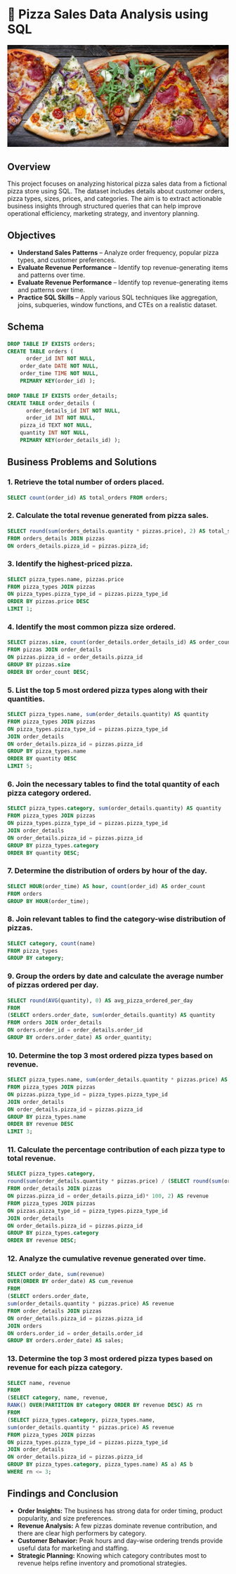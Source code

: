 # 🍕 Pizza Sales Data Analysis using SQL

![](https://github.com/Rajat-Ag-2809/Pizza_sales_SQL/blob/main/pizza2.jpg)

## Overview
This project focuses on analyzing historical pizza sales data from a fictional pizza store using SQL. The dataset includes details about customer orders, pizza types, sizes, prices, and categories. The aim is to extract actionable business insights through structured queries that can help improve operational efficiency, marketing strategy, and inventory planning.

## Objectives

- **Understand Sales Patterns** – Analyze order frequency, popular pizza types, and customer preferences.
- **Evaluate Revenue Performance**  – Identify top revenue-generating items and patterns over time.
- **Evaluate Revenue Performance** – Identify top revenue-generating items and patterns over time.
- **Practice SQL Skills** – Apply various SQL techniques like aggregation, joins, subqueries, window functions, and CTEs on a realistic dataset.

## Schema

```sql
DROP TABLE IF EXISTS orders;
CREATE TABLE orders (
	  order_id INT NOT NULL,
    order_date DATE NOT NULL,
    order_time TIME NOT NULL,
    PRIMARY KEY(order_id) );

DROP TABLE IF EXISTS order_details;
CREATE TABLE order_details (
	  order_details_id INT NOT NULL,
	  order_id INT NOT NULL,
    pizza_id TEXT NOT NULL,
    quantity INT NOT NULL,
    PRIMARY KEY(order_details_id) );
```

## Business Problems and Solutions

### 1. Retrieve the total number of orders placed.
```sql
SELECT count(order_id) AS total_orders FROM orders;
```
### 2. Calculate the total revenue generated from pizza sales.
```sql
SELECT round(sum(orders_details.quantity * pizzas.price), 2) AS total_sales
FROM orders_details JOIN pizzas
ON orders_details.pizza_id = pizzas.pizza_id;
```
### 3. Identify the highest-priced pizza.
```sql
SELECT pizza_types.name, pizzas.price
FROM pizza_types JOIN pizzas
ON pizza_types.pizza_type_id = pizzas.pizza_type_id
ORDER BY pizzas.price DESC
LIMIT 1;
```
### 4. Identify the most common pizza size ordered.
```sql
SELECT pizzas.size, count(order_details.order_details_id) AS order_count
FROM pizzas JOIN order_details
ON pizzas.pizza_id = order_details.pizza_id 
GROUP BY pizzas.size
ORDER BY order_count DESC;
```
### 5. List the top 5 most ordered pizza types along with their quantities.
```sql
SELECT pizza_types.name, sum(order_details.quantity) AS quantity
FROM pizza_types JOIN pizzas
ON pizza_types.pizza_type_id = pizzas.pizza_type_id
JOIN order_details
ON order_details.pizza_id = pizzas.pizza_id
GROUP BY pizza_types.name
ORDER BY quantity DESC
LIMIT 5;
```
### 6. Join the necessary tables to find the total quantity of each pizza category ordered.
```sql
SELECT pizza_types.category, sum(order_details.quantity) AS quantity
FROM pizza_types JOIN pizzas
ON pizza_types.pizza_type_id = pizzas.pizza_type_id
JOIN order_details
ON order_details.pizza_id = pizzas.pizza_id
GROUP BY pizza_types.category
ORDER BY quantity DESC;
```
### 7. Determine the distribution of orders by hour of the day.
```sql
SELECT HOUR(order_time) AS hour, count(order_id) AS order_count
FROM orders
GROUP BY HOUR(order_time);
```
### 8. Join relevant tables to find the category-wise distribution of pizzas.
```sql
SELECT category, count(name) 
FROM pizza_types
GROUP BY category;
```
### 9. Group the orders by date and calculate the average number of pizzas ordered per day.
```sql
SELECT round(AVG(quantity), 0) AS avg_pizza_ordered_per_day
FROM 
(SELECT orders.order_date, sum(order_details.quantity) AS quantity
FROM orders JOIN order_details
ON orders.order_id = order_details.order_id
GROUP BY orders.order_date) AS order_quantity;
```
### 10. Determine the top 3 most ordered pizza types based on revenue.
```sql
SELECT pizza_types.name, sum(order_details.quantity * pizzas.price) AS revenue
FROM pizza_types JOIN pizzas
ON pizzas.pizza_type_id = pizza_types.pizza_type_id
JOIN order_details
ON order_details.pizza_id = pizzas.pizza_id
GROUP BY pizza_types.name
ORDER BY revenue DESC
LIMIT 3;
```
### 11. Calculate the percentage contribution of each pizza type to total revenue.
```sql
SELECT pizza_types.category, 
round(sum(order_details.quantity * pizzas.price) / (SELECT round(sum(order_details.quantity * pizzas.price), 2) AS total_sales
FROM order_details JOIN pizzas 
ON pizzas.pizza_id = order_details.pizza_id)* 100, 2) AS revenue
FROM pizza_types JOIN pizzas
ON pizzas.pizza_type_id = pizza_types.pizza_type_id
JOIN order_details
ON order_details.pizza_id = pizzas.pizza_id
GROUP BY pizza_types.category
ORDER BY revenue DESC;
```
### 12. Analyze the cumulative revenue generated over time.
```sql
SELECT order_date, sum(revenue) 
OVER(ORDER BY order_date) AS cum_revenue
FROM
(SELECT orders.order_date, 
sum(order_details.quantity * pizzas.price) AS revenue
FROM order_details JOIN pizzas
ON order_details.pizza_id = pizzas.pizza_id
JOIN orders
ON orders.order_id = order_details.order_id
GROUP BY orders.order_date) AS sales;
```
### 13. Determine the top 3 most ordered pizza types based on revenue for each pizza category.
```sql
SELECT name, revenue 
FROM
(SELECT category, name, revenue,
RANK() OVER(PARTITION BY category ORDER BY revenue DESC) AS rn
FROM
(SELECT pizza_types.category, pizza_types.name, 
sum(order_details.quantity * pizzas.price) AS revenue
FROM pizza_types JOIN pizzas
ON pizza_types.pizza_type_id = pizzas.pizza_type_id
JOIN order_details
ON order_details.pizza_id = pizzas.pizza_id
GROUP BY pizza_types.category, pizza_types.name) AS a) AS b
WHERE rn <= 3;
```
## Findings and Conclusion

- **Order Insights:** The business has strong data for order timing, product popularity, and size preferences.
- **Revenue Analysis:** A few pizzas dominate revenue contribution, and there are clear high performers by category.
- **Customer Behavior:** Peak hours and day-wise ordering trends provide useful data for marketing and staffing.
- **Strategic Planning:** Knowing which category contributes most to revenue helps refine inventory and promotional strategies.
      
